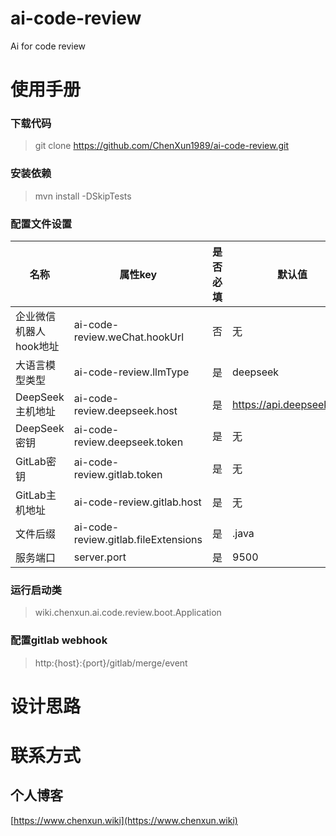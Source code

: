 # ai-code-review
Ai for code review

# 使用手册
### 下载代码
> git clone https://github.com/ChenXun1989/ai-code-review.git

### 安装依赖
> mvn install -DSkipTests

### 配置文件设置
| 名称            | 属性key                                | 是否必填 | 默认值                      |
|---------------|--------------------------------------|------|--------------------------|
| 企业微信机器人hook地址 | ai-code-review.weChat.hookUrl        | 否    | 无                        |
| 大语言模型类型       | ai-code-review.llmType               | 是    | deepseek                 |
| DeepSeek主机地址  | ai-code-review.deepseek.host         | 是    | https://api.deepseek.com |
| DeepSeek密钥    | ai-code-review.deepseek.token        | 是    | 无                        |
| GitLab密钥      | ai-code-review.gitlab.token          | 是    | 无                        |
| GitLab主机地址    | ai-code-review.gitlab.host           | 是    | 无                        |
| 文件后缀          | ai-code-review.gitlab.fileExtensions | 是    | .java                    |
| 服务端口          | server.port                          | 是    | 9500                     |


### 运行启动类
> wiki.chenxun.ai.code.review.boot.Application

### 配置gitlab webhook
> http:{host}:{port}/gitlab/merge/event

# 设计思路

# 联系方式

## 个人博客
[https://www.chenxun.wiki](https://www.chenxun.wiki)

